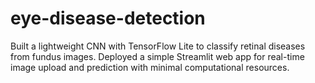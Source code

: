 # eye-disease-detection
Built a lightweight CNN with TensorFlow Lite to classify retinal diseases from fundus images. Deployed a simple Streamlit web app for real-time image upload and prediction with minimal computational resources.
